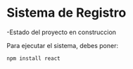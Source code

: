<h1>Sistema de Registro</h1>

-Estado del proyecto en construccion

Para ejecutar el sistema, debes poner:

```npm install react```
